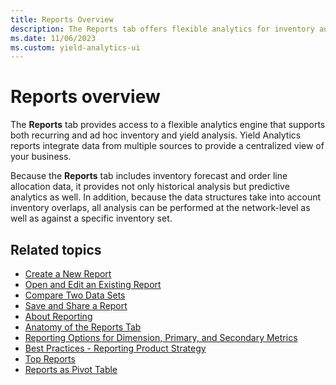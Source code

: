 ```yaml
---
title: Reports Overview
description: The Reports tab offers flexible analytics for inventory and yield analysis, integrating data from multiple sources for a centralized view.
ms.date: 11/06/2023
ms.custom: yield-analytics-ui
---
```


# Reports overview

The **Reports** tab provides access to a flexible analytics engine that supports both recurring and ad hoc inventory and yield analysis. Yield Analytics reports integrate data from multiple sources to provide a centralized view of your business.

Because the **Reports** tab includes inventory forecast and order line allocation data, it provides not only historical analysis but predictive analytics as well. In addition, because the data structures take into account inventory overlaps, all analysis can be performed at the network-level as well as against a specific inventory set.

## Related topics

- [Create a New Report](./create-a-new-report.md)
- [Open and Edit an Existing Report](./open-and-edit-an-existing-report.md)
- [Compare Two Data Sets](./compare-two-data-sets.md)
- [Save and Share a Report](./save-and-share-a-report.md)
- [About Reporting](./about-reporting.md)
- [Anatomy of the Reports Tab](./anatomy-of-the-reports-tab.md)
- [Reporting Options for Dimension, Primary, and Secondary Metrics](./reporting-options-for-dimension-primary-and-secondary-metrics.md)
- [Best Practices - Reporting Product Strategy](./best-practices-reporting-product-strategy.md)
- [Top Reports](./top-reports.md)
- [Reports as Pivot Table](./reports-as-pivot-table.md)

